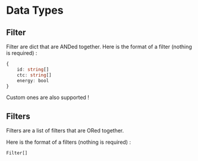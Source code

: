 # Data Types


## Filter
Filter are dict that are ANDed together.
Here is the format of a filter (nothing is required) :

```ts
{
    id: string[]
    ctc: string[]
    energy: bool
}
```
Custom ones are also supported !


## Filters
Filters are a list of filters that are ORed together.

Here is the format of a filters (nothing is required) :

```ts
Filter[]
```

